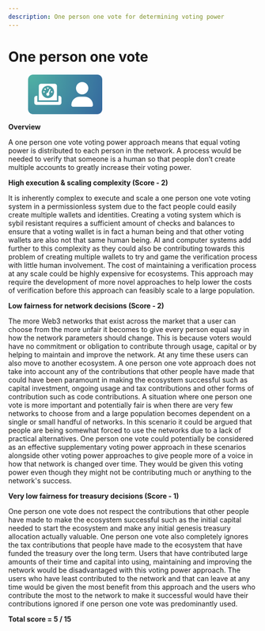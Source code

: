 ```yaml
---
description: One person one vote for determining voting power
---
```


# One person one vote

<div align="left">

<figure><img src="../../.gitbook/assets/voting-power-one-person-one-vote.png" alt="" width="150"><figcaption></figcaption></figure>

</div>

**Overview**

A one person one vote voting power approach means that equal voting power is distributed to each person in the network. A process would be needed to verify that someone is a human so that people don’t create multiple accounts to greatly increase their voting power.



**High execution & scaling complexity (Score - 2)**

It is inherently complex to execute and scale a one person one vote voting system in a permissionless system due to the fact people could easily create multiple wallets and identities. Creating a voting system which is sybil resistant requires a sufficient amount of checks and balances to ensure that a voting wallet is in fact a human being and that other voting wallets are also not that same human being. AI and computer systems add further to this complexity as they could also be contributing towards this problem of creating multiple wallets to try and game the verification process with little human involvement. The cost of maintaining a verification process at any scale could be highly expensive for ecosystems. This approach may require the development of more novel approaches to help lower the costs of verification before this approach can feasibly scale to a large population.



**Low fairness for network decisions (Score - 2)**

The more Web3 networks that exist across the market that a user can choose from the more unfair it becomes to give every person equal say in how the network parameters should change. This is because voters would have no commitment or obligation to contribute through usage, capital or by helping to maintain and improve the network. At any time these users can also move to another ecosystem. A one person one vote approach does not take into account any of the contributions that other people have made that could have been paramount in making the ecosystem successful such as capital investment, ongoing usage and tax contributions and other forms of contribution such as code contributions. A situation where one person one vote is more important and potentially fair is when there are very few networks to choose from and a large population becomes dependent on a single or small handful of networks. In this scenario it could be argued that people are being somewhat forced to use the networks due to a lack of practical alternatives. One person one vote could potentially be considered as an effective supplementary voting power approach in these scenarios alongside other voting power approaches to give people more of a voice in how that network is changed over time. They would be given this voting power even though they might not be contributing much or anything to the network's success.



**Very low fairness for treasury decisions (Score - 1)**

One person one vote does not respect the contributions that other people have made to make the ecosystem successful such as the initial capital needed to start the ecosystem and make any initial genesis treasury allocation actually valuable. One person one vote also completely ignores the tax contributions that people have made to the ecosystem that have funded the treasury over the long term. Users that have contributed large amounts of their time and capital into using, maintaining and improving the network would be disadvantaged with this voting power approach. The users who have least contributed to the network and that can leave at any time would be given the most benefit from this approach and the users who contribute the most to the network to make it successful would have their contributions ignored if one person one vote was predominantly used.



**Total score = 5 / 15**
